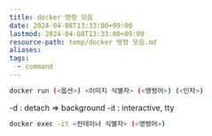 ```yaml
---
title: docker 명령 모음
date: 2024-04-08T13:33:00+09:00
lastmod: 2024-04-08T13:33:00+09:00
resource-path: temp/docker 명령 모음.md
aliases: 
tags:
  - command
---
```

```bash
docker run (<옵션>) <이미지 식별자> (<명령어>) (<인자>)
```
 -d : detach => background
 -it : interactive, tty

```bash
docker exec -it <컨테이너 식별자> (<명령어>)
```



